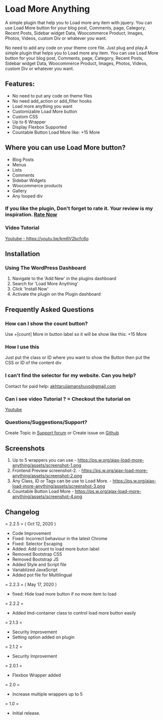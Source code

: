 # Load More Anything
A simple plugin that help you to Load more any item with jquery. You can
use Load More button for your blog post, Comments, page, Category,
Recent Posts, Sidebar widget Data, Woocommerce Product, Images, Photos,
Videos, custom Div or whatever you want.

No need to add any code on your theme core file. Just plug and play.A
simple plugin that helps you to Load more any item. You can use Load
More button for your blog post, Comments, page, Category, Recent Posts,
Sidebar widget Data, Woocommerce Product, Images, Photos, Videos, custom
Div or whatever you want.

## Features:

-   No need to put any code on theme files
-   No need add\_action or add\_filter hooks
-   Load more anything you want
-   Customizable Load More button
-   Custom CSS
-   Up to 6 Wrapper
-   Display Flexbox Supported
-   Countable Button Load More like: +15 More

## Where you can use Load More button?

-   Blog Posts
-   Menus
-   Lists
-   Comments
-   Sidebar Widgets
-   Woocommerce products
-   Gallery
-   Any looped div

### If you like the plugin, Don't forget to rate it. Your review is my inspiration. [Rate Now](https://wordpress.org/support/plugin/ajax-load-more-anything/reviews/?filter=5#new-post)

### Video Tutorial

[Youtube - https://youtu.be/km6V2bcfc6o ](https://youtu.be/km6V2bcfc6o)


## Installation
### Using The WordPress Dashboard
1. Navigate to the 'Add New' in the plugins dashboard
2. Search for 'Load More Anything'
3. Click 'Install Now'
4. Activate the plugin on the Plugin dashboard

## Frequently Asked Questions
### How can I show the count button?
Use +[count] More in button label so it will be show like this: +15 More

### How I use this
Just put the class or ID where you want to show the Button then put the CSS or ID of the content div

### I can't find the selector for my website. Can you help?
Contact for paid help: akhtarujjamanshuvo@gmail.com

### Can i see video Tutorial ? = Checkout the tutorial on
[Youtube](https://youtu.be/km6V2bcfc6o)

### Questions/Suggestions/Support?
Create Topic in [Support forum](https://wordpress.org/support/plugin/ajax-load-more-anything/) or Create issue on [Github](https://github.com/akshuvo/load-more-anything/issues)

## Screenshots
1. Up to 5 wrappers you can use - https://ps.w.org/ajax-load-more-anything/assets/screenshot-1.png
2. Frontend Preview screenshot-2. - https://ps.w.org/ajax-load-more-anything/assets/screenshot-2.png
3. Any Class, ID or Tags can be use to Load More. - https://ps.w.org/ajax-load-more-anything/assets/screenshot-3.png
4. Countable Button Load More - https://ps.w.org/ajax-load-more-anything/assets/screenshot-4.png

## Changelog

= 2.2.5 = ( Oct 12, 2020 )
- Code Improvement
- Fixed: Incorrect behaviour in the latest Chrome
- Fixed: Selector Escaping
- Added: Add count to load more buton label
- Removed Bootstrap CSS
- Removed Bootstrap JS
- Added Style and Script file
- Variablized JavaScript
- Added pot file for Multilingual


= 2.2.3 = ( May 17, 2020 )
- fixed: Hide load more button if no more item to load

= 2.2.2 =
- Added lmd-container class to control load more button easily

= 2.1.3 =
- Security Improvement
- Setting option added on plugin

= 2.1.2 =
- Security Improvement

= 2.0.1 =
- Flexbox Wrapper added

= 2.0 =
- Increase multiple wrappers up to 5

= 1.0 =
- Initial release.


